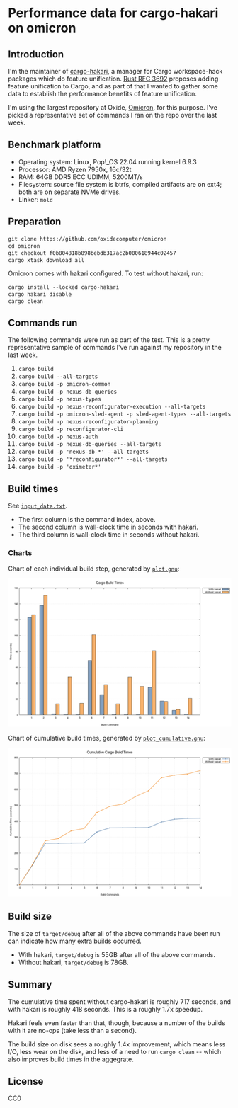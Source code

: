 # Performance data for cargo-hakari on omicron

## Introduction

I'm the maintainer of [cargo-hakari](https://crates.io/crates/cargo-hakari), a manager for Cargo
workspace-hack packages which do feature unification. [Rust RFC
3692](https://github.com/rust-lang/rfcs/pull/3692) proposes adding feature unification to Cargo, and
as part of that I wanted to gather some data to establish the performance benefits of feature
unification.

I'm using the largest repository at Oxide, [Omicron](https://github.com/oxidecomputer/omicron), for
this purpose. I've picked a representative set of commands I ran on the repo over the last week.

## Benchmark platform

- Operating system: Linux, Pop!\_OS 22.04 running kernel 6.9.3
- Processor: AMD Ryzen 7950x, 16c/32t
- RAM: 64GB DDR5 ECC UDIMM, 5200MT/s
- Filesystem: source file system is btrfs, compiled artifacts are on ext4; both are on separate NVMe
  drives.
- Linker: `mold`

## Preparation

```
git clone https://github.com/oxidecomputer/omicron
cd omicron
git checkout f0b804818b898bebdb317ac2b000618944c02457
cargo xtask download all
```

Omicron comes with hakari configured. To test without hakari, run:

```
cargo install --locked cargo-hakari
cargo hakari disable
cargo clean
```

## Commands run

The following commands were run as part of the test. This is a pretty representative sample of commands I've run against my repository in the last week.

1. `cargo build`
2. `cargo build --all-targets`
3. `cargo build -p omicron-common`
4. `cargo build -p nexus-db-queries`
5. `cargo build -p nexus-types`
6. `cargo build -p nexus-reconfigurator-execution --all-targets`
7. `cargo build -p omicron-sled-agent -p sled-agent-types --all-targets`
8. `cargo build -p nexus-reconfigurator-planning`
9. `cargo build -p reconfigurator-cli`
10. `cargo build -p nexus-auth`
11. `cargo build -p nexus-db-queries --all-targets`
12. `cargo build -p 'nexus-db-*' --all-targets`
13. `cargo build -p '*reconfigurator*' --all-targets`
14. `cargo build -p 'oximeter*'`

## Build times

See [`input_data.txt`](input_data.txt).

- The first column is the command index, above.
- The second column is wall-clock time in seconds with hakari.
- The third column is wall-clock time in seconds without hakari.

### Charts

Chart of each individual build step, generated by [`plot.gnu`](plot.gnu):

![](build_times.png "Build times")

Chart of cumulative build times, generated by [`plot_cumulative.gnu`](plot_cumulative.gnu):

![](cumulative.png "Cumulative build times")

## Build size

The size of `target/debug` after all of the above commands have been run can indicate how many extra builds occurred.

- With hakari, `target/debug` is 55GB after all of the above commands.
- Without hakari, `target/debug` is 78GB.

## Summary

The cumulative time spent without cargo-hakari is roughly 717 seconds, and with hakari is roughly
418 seconds. This is a roughly 1.7x speedup.

Hakari feels even faster than that, though, because a number of the builds with it are no-ops (take
less than a second).

The build size on disk sees a roughly 1.4x improvement, which means less I/O, less wear on the disk,
and less of a need to run `cargo clean` -- which also improves build times in the aggegrate.

## License

CC0
